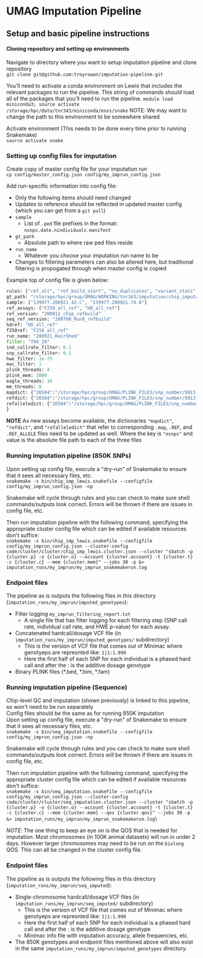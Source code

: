 # UMAG Imputation Pipeline
## Setup and basic pipeline instructions

#### Cloning repository and setting up environments 
Navigate to directory where you want to setup imputation pipeline and clone repository \
`git clone git@github.com:troyrowan/imputation-pipeline.git`

You'll need to activate a conda environment on Lewis that includes the relevant packages to run the pipeline.
This string of commands should load all of the packages that you'll need to run the pipeline.
`module load miniconda3; source activate /storage/hpc/data/tnr343/miniconda/envs/snake`
NOTE: We may want to change the path to this environment to be somewhere shared

Activate environment (This needs to be done every time prior to running Snakemake)\
`source activate snake`

### Setting up config files for imputation
Create copy of master config file for your imputation run\
`cp config/master_config.json config/my_imprun_config.json`

Add run-specific information into config file: 
* Only the following items should need changed
* Updates to reference should be reflected in updated master config (which you can get from a `git pull`)
* `sample`
    + List of `.ped` file prefixes in the format: `nsnps.date.nindividuals.manifest`
* `gt_path`
    + Absolute path to where raw ped files reside
* `run_name`
    + Whatever you choose your imputation run name to be
* Changes to filtering parameters can also be altered here, but traditional filtering is propogated through when master config is copied
    
Example top of config file is given below:

```python
rules: ["ref_alt", "ref_build_start", "no_duplicates", "variant_stats", "filter_variants", "individual_stats", "filter_individuals", "hwe_stats", "filter_hwe_variants", "filter_monomorphic", "filter_logging", "merge_assays", "assay_chrsplit", "bigref_phasing", "imputation", "order_vcfs", "hardcall_vcf", "concat_hardcall_vcf", "concat_vcf", "seq_imputation", "convert_seq_mach", "tabix", "convert_plink", "concat_plink"]
gt_path: "/storage/hpc/group/UMAG/WORKING/tnr343/imputation/chip_imputation/imputation-pipeline/imputation_runs/200921_HairShed/raw_genotypes/"
sample: ["139977.200921.42.C", "139977.200921.74.B"]
ref_assays: ["F250_all_ref", "HD_all_ref"]
ref_version: "200812_chip_refbuild"
seq_ref_version: "200708_Run8_refbuild"
hdref: "HD_all_ref"
f250ref: "F250_all_ref"
run_name: "200921_HairShed"
filter: "T90_20"
ind_callrate_filter: 0.1
snp_callrate_filter: 0.1
hwe_filter: 1e-75
mac_filter: 1
plink_threads: 4
plink_mem: 2000
eagle_threads: 16
mm_threads: 8
mapdict: {"26504":"/storage/hpc/group/UMAG/PLINK_FILES/snp_number/9913_ARS1.2_26504_GGPLDV3_snp_number_200806.map", ...}
refdict: {"26504":"/storage/hpc/group/UMAG/PLINK_FILES/snp_number/9913_ARS1.2_26504_GGPLDV3_snp_number_200806.REF", ...}
refalleledict: {"26504":"/storage/hpc/group/UMAG/PLINK_FILES/snp_number/9913_ARS1.2_26504_GGPLDV3_snp_number_200806.REF_ALLELE", ...}
}
```

**NOTE**
As new assays become available, the dictionaries `"mapdict"`, `"refdict"`, and `"refalleledict"` that refer to corresponding `.map`, `.REF`, and `.REF_ALLELE` 
files need to be updated as well. Where the key is `"nsnps"` and value is the absolute file path to each of the three files

### Running imputation pipeline (850K SNPs)
Upon setting up config file, execute a "dry-run" of Snakemake to ensure that it sees all necessary files, etc.\
`snakemake -s bin/chip_imp_lewis.snakefile --configfile config/my_imprun_config.json -np`

Snakemake will cycle through rules and you can check to make sure shell commands/outputs look correct. Errors will be thrown if there are issues in config file, etc.

Then run imputation pipeline with the following command, specifying the appropriate cluster config file which can be edited if available resources don't suffice:\
`snakemake -s bin/chip_imp_lewis.snakefile --configfile config/my_imprun_config.json --cluster-config code/cluster/cluster/chip_imp_lewis.cluster.json --cluster "sbatch -p {cluster.p} -o {cluster.o} --account {cluster.account} -t {cluster.t} -c {cluster.c} --mem {cluster.mem}" --jobs 30 -p &> imputation_runs/my_imprun/my_imprun_snakemakerun.log`

### Endpoint files
The pipeline as is outputs the following files in this directory (`imputation_runs/my_imprun/imputed_genotypes`):
* Filter logging `my_imprun_filtering_report.txt`
    + A single file that has filter logging for each filtering step (SNP call rate, individual call rate, and HWE p-value) for each assay. 
* Concatenated hardcall/dosage VCF file (in `imputation_runs/my_imprun/imputed_genotypes/` subdirectory)
    + This is the version of VCF file that comes out of Minimac where genotyeps are represnted like: `1|1:1.999`
    + Here the first half of each SNP for each individual is a phased hard call and after the : is the additive dosage genotype
* Binary PLINK files (*.bed, *.bim, *.fam)


### Running imputation pipeline (Sequence)
Chip-level QC and imputation (shown previously) is linked to this pipeline, so won't need to be run separately \
Config files should be the same as for running 850K imputation \
Upon setting up config file, execute a "dry-run" of Snakemake to ensure that it sees all necessary files, etc. \
`snakemake -s bin/seq_imputation.snakefile --configfile config/my_imprun_config.json -np`

Snakemake will cycle through rules and you can check to make sure shell commands/outputs look correct. Errors will be thrown if there are issues in config file, etc.

Then run imputation pipeline with the following command, specifying the appropriate cluster config file which can be edited if available resources don't suffice:\
`snakemake -s bin/seq_imputation.snakefile --configfile config/my_imprun_config.json --cluster-config code/cluster/cluster/seq_imputation.cluster.json --cluster "sbatch -p {cluster.p} -o {cluster.o} --account {cluster.account} -t {cluster.t} -c {cluster.c} --mem {cluster.mem} --qos {cluster.qos}" --jobs 30 -p &> imputation_runs/my_imprun/my_imprun_snakemakerun.log`\

*NOTE*: The one thing to keep an eye on is the QOS that is needed for imputation. Most chromosomes (in 100K animal datasets) will run in under 2 days. However larger chromosomes may need to be run on the `biolong` QOS. This can all be changed in the cluster config file. 


### Endpoint files
The pipeline as is outputs the following files in this directory (`imputation_runs/my_imprun/seq_imputed`): 
* Single-chromosome hardcall/dosage VCF files (in `imputation_runs/my_imprun/seq_imputed/` subdirectory)
    + This is the version of VCF file that comes out of Minimac where genotyeps are represnted like: `1|1:1.999`
    + Here the first half of each SNP for each individual is a phased hard call and after the : is the additive dosage genotype
    + Minimac info file with imputation accuracy, allele frequencies, etc. 
* The 850K genotypes and endpoint files mentioned above will also exist in the same `imputation_runs/my_imprun/imputed_genotypes` directory. 
